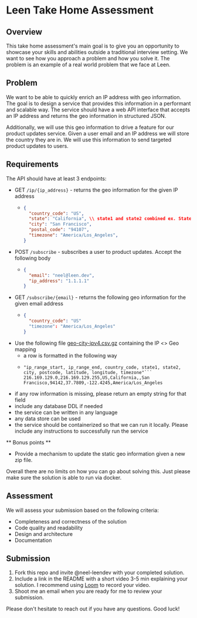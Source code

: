 # Leen Take Home Assessment

## Overview
This take home assessment's main goal is to give you an opportunity to showcase your skills and abilities 
outside a traditional interview setting. We want to see how you approach a problem and how you solve it. The problem is
an example of a real world problem that we face at Leen.

## Problem
We want to be able to quickly enrich an IP address with geo information. The goal is to design a service that provides
this information in a performant and scalable way. The service should have a web API interface that accepts an IP address
and returns the geo information in structured JSON.

Additionally, we will use this geo information to drive a feature for our product updates service. Given a user email 
and an IP address we will store the country they are in. We will use this information to send targeted product 
updates to users. 

## Requirements
The API should have at least 3 endpoints:
- GET `/ip/{ip_address}` - returns the geo information for the given IP address
  - ```json
    {
      "country_code": "US",
      "state": "California", \\ state1 and state2 combined ex. State1, State2 if both are present
      "city": "San Francisco",
      "postal_code": "94107",
      "timezone": "America/Los_Angeles",
    }
  
- POST `/subscribe` - subscribes a user to product updates. Accept the following body
  - ```json 
    {
      "email": "neel@leen.dev",
      "ip_address": "1.1.1.1"
    }  
- GET `/subscribe/{email}` - returns the following geo information for the given email address
  - ``` json
    {
      "country_code": "US"
      "timezone": "America/Los_Angeles"
    }
- Use the following file [geo-city-ipv4.csv.gz](geo-city-ipv4.csv.gz) containing the IP <> Geo mapping
  - a row is formatted in the following way
  - ```csv
    "ip_range_start, ip_range_end, country_code, state1, state2, city, postcode, latitude, longitude, timezone"```
    216.169.129.0,216.169.129.255,US,California,,San Francisco,94142,37.7809,-122.4245,America/Los_Angeles
- if any row information is missing, please return an empty string for that field
- include any database DDL if needed
- the service can be written in any language
- any data store can be used
- the service should be containerized so that we can run it locally. Please include any instructions to successfully run the service

** Bonus points **
- Provide a mechanism to update the static geo information given a new zip file.


Overall there are no limits on how you can go about solving this. Just please make sure the solution is able to run via docker.

## Assessment
We will assess your submission based on the following criteria:
- Completeness and correctness of the solution
- Code quality and readability
- Design and architecture
- Documentation

## Submission
1) Fork this repo and invite @neel-leendev with your completed solution. 
2) Include a link in the README with a short video 3-5 min explaining your solution. I recommend using [Loom](https://www.loom.com/) to record your video.
3) Shoot me an email when you are ready for me to review your submission.


Please don't hesitate to reach out if you have any questions. Good luck!
